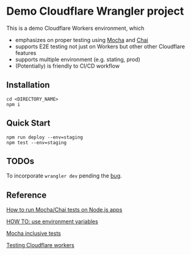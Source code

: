 # Demo Cloudflare Wrangler project

This is a demo Cloudflare Workers environment, which
* emphasizes on proper testing using [Mocha](https://mochajs.org/) and [Chai](https://www.chaijs.com/)
* supports E2E testing not just on Workers but other other Cloudflare features
* supports multiple environment (e.g. stating, prod)
* (Potentially) is friendly to CI/CD workflow

## Installation

```
cd <DIRECTORY_NAME>
npm i 
```

## Quick Start

```
npm run deploy --env=staging
npm test --env=staging 
```

## TODOs
To incorporate `wrangler dev` pending the [bug](https://github.com/cloudflare/wrangler/issues/1681).

## Reference

[How to run Mocha/Chai tests on Node.js apps](https://buddy.works/guides/how-automate-nodejs-unit-tests-with-mocha-chai)

[HOW TO: use environment variables](https://github.com/mochajs/mocha/wiki/HOW-TO:-use-environment-variables)

[Mocha inclusive tests](https://mochajs.org/#inclusive-tests)

[Testing Cloudflare workers](https://hodovi.ch/blog/testing-cloudflare-workers/)